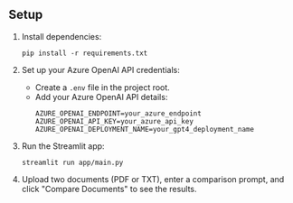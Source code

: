 ## Setup

1. Install dependencies:
   ```
   pip install -r requirements.txt
   ```

2. Set up your Azure OpenAI API credentials:
   - Create a `.env` file in the project root.
   - Add your Azure OpenAI API details:
     ```
     AZURE_OPENAI_ENDPOINT=your_azure_endpoint
     AZURE_OPENAI_API_KEY=your_azure_api_key
     AZURE_OPENAI_DEPLOYMENT_NAME=your_gpt4_deployment_name
     ```

3. Run the Streamlit app:
   ```
   streamlit run app/main.py
   ```

4. Upload two documents (PDF or TXT), enter a comparison prompt, and click "Compare Documents" to see the results.